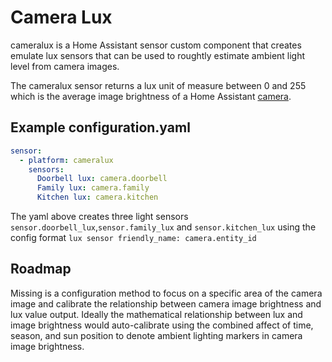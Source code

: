 
# Camera Lux
cameralux is a Home Assistant sensor custom component that creates emulate lux sensors that can be used to roughtly estimate ambient light level from camera images.  

The cameralux sensor returns a lux unit of measure between 0 and 255 which is the average image brightness of a Home Assistant [camera](https://www.home-assistant.io/components/camera/).

## Example configuration.yaml

```yaml
sensor:
  - platform: cameralux
    sensors:
      Doorbell lux: camera.doorbell
      Family lux: camera.family
      Kitchen lux: camera.kitchen
```
The yaml above creates three light sensors `sensor.doorbell_lux`,`sensor.family_lux` and `sensor.kitchen_lux` using the config format `lux sensor friendly_name: camera.entity_id`

## Roadmap

Missing is a configuration method to focus on a specific area of the camera image and calibrate the relationship between camera image brightness and lux value output. Ideally the mathematical relationship between lux and image brightness would auto-calibrate using the combined affect of time, season, and sun position to denote ambient lighting markers in camera image brightness. 
